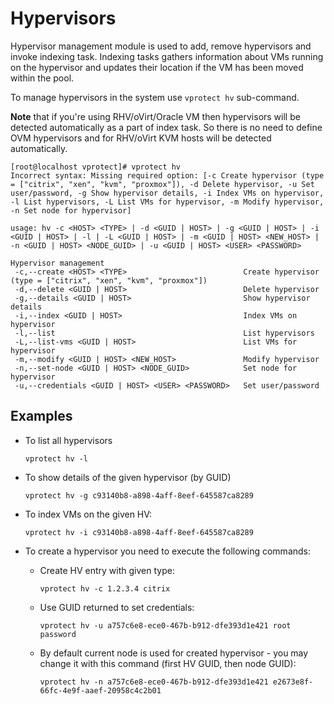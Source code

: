 # Hypervisors

Hypervisor management module is used to add, remove hypervisors and invoke indexing task. Indexing tasks gathers information about VMs running on the hypervisor and updates their location if the VM has been moved within the pool.

To manage hypervisors in the system use `vprotect hv` sub-command.

**Note** that if you're using RHV/oVirt/Oracle VM then hypervisors will be detected automatically as a part of index task. So there is no need to define OVM hypervisors and for RHV/oVirt KVM hosts will be detected automatically.

```text
[root@localhost vprotect]# vprotect hv
Incorrect syntax: Missing required option: [-c Create hypervisor (type = ["citrix", "xen", "kvm", "proxmox"]), -d Delete hypervisor, -u Set user/password, -g Show hypervisor details, -i Index VMs on hypervisor, -l List hypervisors, -L List VMs for hypervisor, -m Modify hypervisor, -n Set node for hypervisor]

usage: hv -c <HOST> <TYPE> | -d <GUID | HOST> | -g <GUID | HOST> | -i <GUID | HOST> | -l | -L <GUID | HOST> | -m <GUID | HOST> <NEW_HOST> | -n <GUID | HOST> <NODE_GUID> | -u <GUID | HOST> <USER> <PASSWORD>

Hypervisor management
 -c,--create <HOST> <TYPE>                          Create hypervisor (type = ["citrix", "xen", "kvm", "proxmox"])
 -d,--delete <GUID | HOST>                          Delete hypervisor
 -g,--details <GUID | HOST>                         Show hypervisor details
 -i,--index <GUID | HOST>                           Index VMs on hypervisor
 -l,--list                                          List hypervisors
 -L,--list-vms <GUID | HOST>                        List VMs for hypervisor
 -m,--modify <GUID | HOST> <NEW_HOST>               Modify hypervisor
 -n,--set-node <GUID | HOST> <NODE_GUID>            Set node for hypervisor
 -u,--credentials <GUID | HOST> <USER> <PASSWORD>   Set user/password
```

## Examples

* To list all hypervisors

  ```text
  vprotect hv -l
  ```

* To show details of the given hypervisor \(by GUID\)

  ```text
  vprotect hv -g c93140b8-a898-4aff-8eef-645587ca8289
  ```

* To index VMs on the given HV:

  ```text
  vprotect hv -i c93140b8-a898-4aff-8eef-645587ca8289
  ```

* To create a hypervisor you need to execute the following commands:
  * Create HV entry with given type:

    ```text
    vprotect hv -c 1.2.3.4 citrix
    ```

  * Use GUID returned to set credentials:

    ```text
    vprotect hv -u a757c6e8-ece0-467b-b912-dfe393d1e421 root password
    ```

  * By default current node is used for created hypervisor - you may change it with this command \(first HV GUID, then node GUID\):

    ```text
    vprotect hv -n a757c6e8-ece0-467b-b912-dfe393d1e421 e2673e8f-66fc-4e9f-aaef-20958c4c2b01
    ```

